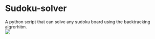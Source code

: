 # Sudoku-solver
A python script that can solve any sudoku board using the backtracking algrorhitm. <br/>
![](https://upload.wikimedia.org/wikipedia/commons/thumb/f/ff/Sudoku-by-L2G-20050714.svg/220px-Sudoku-by-L2G-20050714.svg.png)
